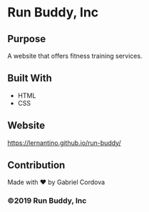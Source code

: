 # Run Buddy, Inc

## Purpose
A website that offers fitness training services.

## Built With
* HTML
* CSS

## Website
https://lernantino.github.io/run-buddy/


## Contribution
Made with ❤️ by Gabriel Cordova

### ©️2019 Run Buddy, Inc
